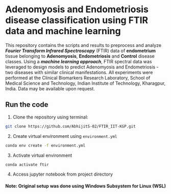 # Adenomyosis and Endometriosis disease classification using FTIR data and machine learning

This repository contains the scripts and results to preprocess and analyze ***Fourier Transform Infrared Spectroscopy*** (FTIR) data of **endometrium** tissue belonging to **Adenomyosis**, **Endometriosis** and **Control** disease classes. Using a ***machine learning approach***, FTIR spectral data was leveraged to design models to predict Adenomyosis and Endometriosis - two diseases with similar clinical manifestations. All experiments were performed at the Clinical Biomarkers Research Laboratory, School of Medical Science and Technology, Indian Institute of Technology, Kharagpur, India. Data may be available upon request.

## Run the code

  1. Clone the repository using terminal:

```bash
git clone https://github.com/AbhijitS-02/FTIR_IIT-KGP.git
```

2. Create virtual environment using `environment.yml`

```bash
conda env create -f environment.yml
```

  3. Activate virtual environment

```bash
conda activate ftir
```

4. Access jupyter notebook from project directory

#### Note: Original setup was done using Windows Subsystem for Linux (WSL)

##
